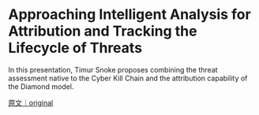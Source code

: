 
# Approaching Intelligent Analysis for Attribution and Tracking the Lifecycle of Threats

In this presentation, Timur Snoke proposes combining the threat assessment native to the Cyber Kill Chain and the attribution capability of the Diamond model.

[原文｜original](https://insights.sei.cmu.edu/library/approaching-intelligent-analysis-for-attribution-and-tracking-the-lifecycle-of-threats/)
        